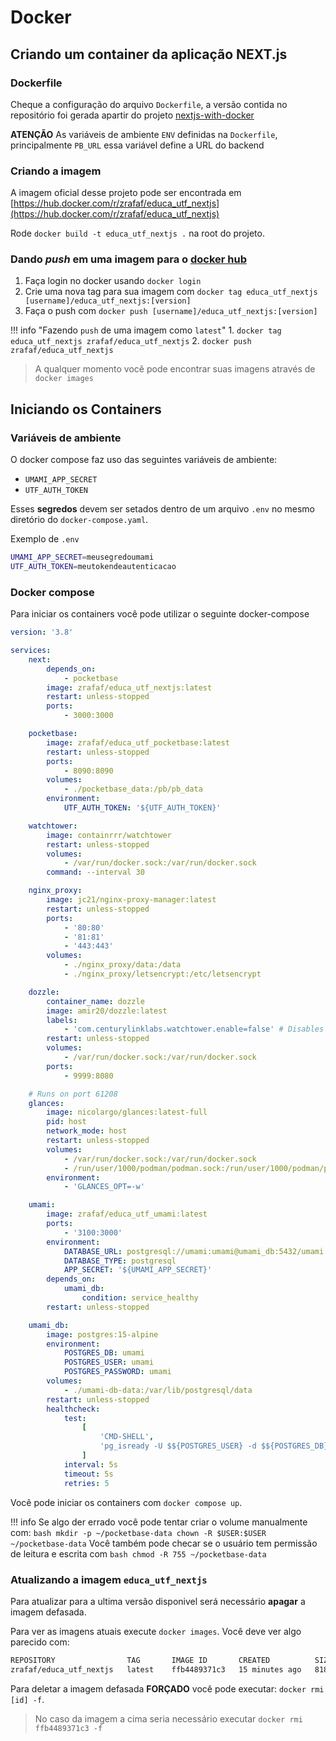 <!--
 Copyright (c) 2023 Rafael Farias
 
 This software is released under the MIT License.
 https://opensource.org/licenses/MIT
-->

# Docker

## Criando um container da aplicação NEXT.js

### Dockerfile

Cheque a configuração do arquivo `Dockerfile`, a versão contida no repositório foi gerada apartir do projeto [nextjs-with-docker](https://github.com/vercel/next.js/tree/canary/examples/with-docker)

**ATENÇÃO** As variáveis de ambiente `ENV` definidas na `Dockerfile`, principalmente `PB_URL` essa variável define a URL do backend

### Criando a imagem

A imagem oficial desse projeto pode ser encontrada em [https://hub.docker.com/r/zrafaf/educa_utf_nextjs](https://hub.docker.com/r/zrafaf/educa_utf_nextjs)

Rode `docker build -t educa_utf_nextjs .` na root do projeto.

### Dando *push* em uma imagem para o [docker hub](https://hub.docker.com/)

1. Faça login no docker usando `docker login`
2. Crie uma nova tag para sua imagem com `docker tag educa_utf_nextjs [username]/educa_utf_nextjs:[version]`
3. Faça o push com `docker push [username]/educa_utf_nextjs:[version]`

!!! info "Fazendo `push` de uma imagem como `latest`"
    1. `docker tag educa_utf_nextjs zrafaf/educa_utf_nextjs`
    2. `docker push zrafaf/educa_utf_nextjs`


> A qualquer momento você pode encontrar suas imagens através de `docker images`

## Iniciando os Containers

### Variáveis de ambiente

O docker compose faz uso das seguintes variáveis de ambiente:

* `UMAMI_APP_SECRET`
* `UTF_AUTH_TOKEN`

Esses **segredos** devem ser setados dentro de um arquivo `.env` no mesmo diretório do `docker-compose.yaml`.

Exemplo de `.env`

```sh
UMAMI_APP_SECRET=meusegredoumami
UTF_AUTH_TOKEN=meutokendeautenticacao

``` 

### Docker compose

Para iniciar os containers você pode utilizar o seguinte docker-compose

``` yaml
version: '3.8'

services:
    next:
        depends_on:
            - pocketbase
        image: zrafaf/educa_utf_nextjs:latest
        restart: unless-stopped
        ports:
            - 3000:3000

    pocketbase:
        image: zrafaf/educa_utf_pocketbase:latest
        restart: unless-stopped
        ports:
            - 8090:8090
        volumes:
            - ./pocketbase_data:/pb/pb_data
        environment:
            UTF_AUTH_TOKEN: '${UTF_AUTH_TOKEN}'

    watchtower:
        image: containrrr/watchtower
        restart: unless-stopped
        volumes:
            - /var/run/docker.sock:/var/run/docker.sock
        command: --interval 30

    nginx_proxy:
        image: jc21/nginx-proxy-manager:latest
        restart: unless-stopped
        ports:
            - '80:80'
            - '81:81'
            - '443:443'
        volumes:
            - ./nginx_proxy/data:/data
            - ./nginx_proxy/letsencrypt:/etc/letsencrypt

    dozzle:
        container_name: dozzle
        image: amir20/dozzle:latest
        labels:
            - 'com.centurylinklabs.watchtower.enable=false' # Disables watchtower auto update
        restart: unless-stopped
        volumes:
            - /var/run/docker.sock:/var/run/docker.sock
        ports:
            - 9999:8080

    # Runs on port 61208
    glances:
        image: nicolargo/glances:latest-full
        pid: host
        network_mode: host
        restart: unless-stopped
        volumes:
            - /var/run/docker.sock:/var/run/docker.sock
            - /run/user/1000/podman/podman.sock:/run/user/1000/podman/podman.sock
        environment:
            - 'GLANCES_OPT=-w'

    umami:
        image: zrafaf/educa_utf_umami:latest
        ports:
            - '3100:3000'
        environment:
            DATABASE_URL: postgresql://umami:umami@umami_db:5432/umami
            DATABASE_TYPE: postgresql
            APP_SECRET: '${UMAMI_APP_SECRET}'
        depends_on:
            umami_db:
                condition: service_healthy
        restart: unless-stopped

    umami_db:
        image: postgres:15-alpine
        environment:
            POSTGRES_DB: umami
            POSTGRES_USER: umami
            POSTGRES_PASSWORD: umami
        volumes:
            - ./umami-db-data:/var/lib/postgresql/data
        restart: unless-stopped
        healthcheck:
            test:
                [
                    'CMD-SHELL',
                    'pg_isready -U $${POSTGRES_USER} -d $${POSTGRES_DB}',
                ]
            interval: 5s
            timeout: 5s
            retries: 5
```

Você pode iniciar os containers com `docker compose up`.

!!! info
    Se algo der errado você pode tentar criar o volume manualmente com:
    ``` bash
    mkdir -p ~/pocketbase-data
    chown -R $USER:$USER ~/pocketbase-data
    ```
    Você também pode checar se o usuário tem permissão de leitura e escrita com 
    ``` bash
    chmod -R 755 ~/pocketbase-data
    ```

### Atualizando a imagem `educa_utf_nextjs`

Para atualizar para a ultima versão disponivel será necessário **apagar** a imagem defasada.

Para ver as imagens atuais execute `docker images`. Você deve ver algo parecido com:

``` bash
REPOSITORY                TAG       IMAGE ID       CREATED          SIZE
zrafaf/educa_utf_nextjs   latest    ffb4489371c3   15 minutes ago   818MB
```

Para deletar a imagem defasada **FORÇADO** você pode executar: `docker rmi [id] -f`.

> No caso da imagem a cima seria necessário executar `docker rmi ffb4489371c3 -f`